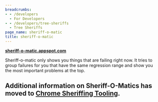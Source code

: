 ```yaml
---
breadcrumbs:
- - /developers
  - For Developers
- - /developers/tree-sheriffs
  - Tree Sheriffs
page_name: sheriff-o-matic
title: sheriff-o-matic
---
```


[**sheriff-o-matic.appspot.com**](https://sheriff-o-matic.appspot.com/)

Sheriff-o-matic only shows you things that are failing right now. It tries to
group failures for you that have the same regression range and show you the most
important problems at the top.

## Additional information on Sheriff-O-Matics has moved to [Chrome Sheriffing Tooling](http://goto.google.com/chrome-sheriffing-tooling).